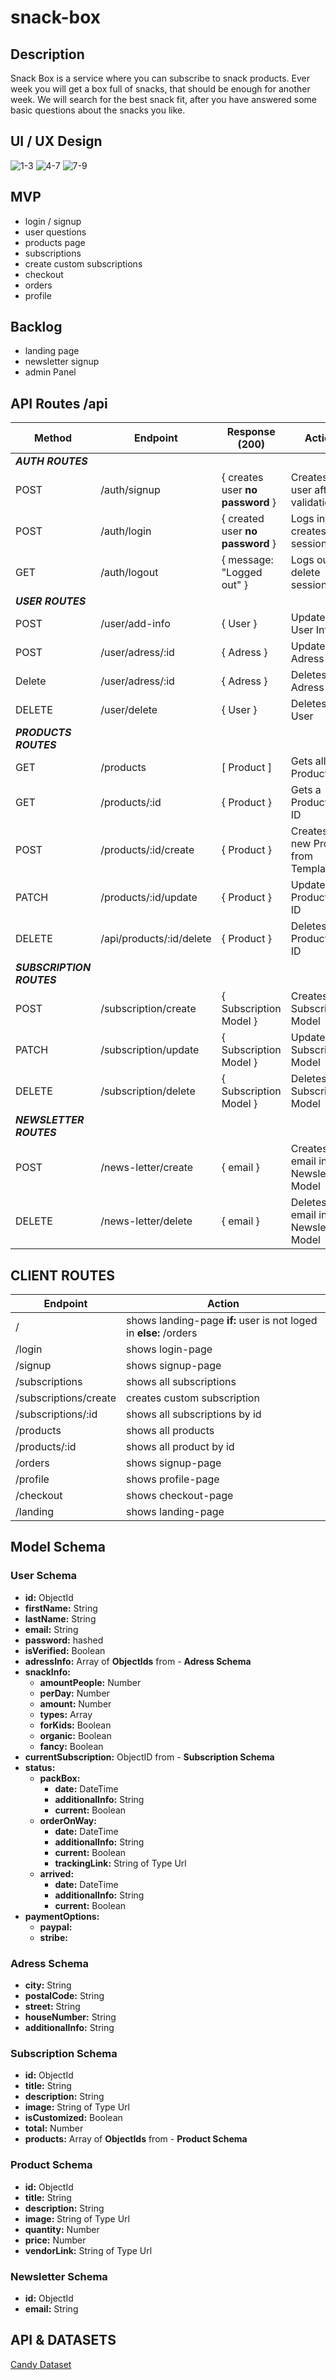 # snack-box

## Description
Snack Box is a service where you can subscribe to snack products. Ever week you will get a box full of snacks, that should be enough for another week. 
We will search for the best snack fit, after you have answered some basic questions about the snacks you like.

## UI / UX Design
![1-3](https://i.imgur.com/K2L7ba8.png)
![4-7](https://i.imgur.com/AUJOFvn.png)
![7-9](https://i.imgur.com/kJvsFIg.png)

## MVP
  - login / signup
  - user questions 
  - products page
  - subscriptions
  - create custom subscriptions
  - checkout
  - orders 
  - profile

## Backlog

  - landing page
  - newsletter signup
  - admin Panel


## API Routes /api

| Method | Endpoint            | Response (200)                                         | Action                          |
| ------------ | ------------------- | ------------------------------------------------------ | ------------------------------- |
|***AUTH ROUTES***|||
| POST | /auth/signup  | { creates user **no password** }    | Creates a user after validation|       
| POST | /auth/login  | { created user **no password** }  | Logs inside creates session|
| GET | /auth/logout  | { message: "Logged out" }  | Logs out, delete session ...|
|***USER ROUTES***|||
| POST | /user/add-info  | { User }  | Updates User Info |
| POST | /user/adress/:id  | { Adress }  | Updates Adress Info |
| Delete | /user/adress/:id  | { Adress }  | Deletes Adress Info |
| DELETE | /user/delete  | { User }  | Deletes User |
|***PRODUCTS ROUTES***|||
| GET | /products  | [ Product ]  | Gets all Products |
| GET | /products/:id  | { Product }  | Gets a Product by ID | 
| POST | /products/:id/create  | { Product }  | Creates a new Product from Template |
| PATCH | /products/:id/update  | { Product }  | Updates a Product by ID | 
| DELETE | /api/products/:id/delete  | { Product }  | Deletes a Product by ID | 
|***SUBSCRIPTION ROUTES***|||
| POST | /subscription/create  | { Subscription Model }  | Creates Subscription Model |
| PATCH | /subscription/update  | { Subscription Model }  | Updates Subscription Model |
| DELETE | /subscription/delete  | { Subscription Model }  | Deletes Subscription Model |
|***NEWSLETTER ROUTES***|||
| POST | /news-letter/create  | { email }  | Creates email in Newsletter Model |
| DELETE | /news-letter/delete  | { email }  | Deletes email in Newsletter Model |


## CLIENT ROUTES
| Endpoint            |            Action        |
| ------------------- | ------------------------ |
| / | shows landing-page **if:** user is not loged in **else:** /orders |
| /login | shows login-page |
| /signup | shows signup-page |
| /subscriptions | shows all subscriptions |
| /subscriptions/create | creates custom subscription |
| /subscriptions/:id | shows all subscriptions by id |
| /products | shows all products |
| /products/:id | shows all product by id |
| /orders | shows signup-page |
| /profile | shows profile-page |
| /checkout | shows checkout-page |
| /landing | shows landing-page |

## Model Schema
  ### **User Schema**
  
  - **id:** ObjectId
  - **firstName:** String
  - **lastName:** String
  - **email:** String
  - **password:** hashed
  - **isVerified:** Boolean
  - **adressInfo:** Array of **ObjectIds** from - **Adress Schema**
  - **snackInfo:**
    - **amountPeople:** Number
    - **perDay:** Number
    - **amount:** Number
    - **types:** Array
    - **forKids:** Boolean
    - **organic:** Boolean
    - **fancy:** Boolean
  - **currentSubscription:** ObjectID from - **Subscription Schema** 
  - **status:** 
    - **packBox:**
      - **date:** DateTime
      - **additionalInfo:** String
      - **current:** Boolean  
    - **orderOnWay:**
      - **date:** DateTime
      - **additionalInfo:** String
      - **current:** Boolean 
      - **trackingLink:** String of Type Url
    - **arrived:**
      - **date:** DateTime
      - **additionalInfo:** String
      - **current:** Boolean
  - **paymentOptions:**
    - **paypal:** 
    - **stribe:**  

  ### **Adress Schema**
  
  -  **city:** String
  -  **postalCode:** String
  -  **street:** String
  -  **houseNumber:** String
  -  **additionalInfo:** String


  ### **Subscription Schema**
  
  - **id:** ObjectId
  - **title:** String
  - **description:** String 
  - **image:** String of Type Url
  - **isCustomized:** Boolean
  - **total:** Number
  - **products:** Array of **ObjectIds** from - **Product Schema**

  ### **Product Schema**
  
  - **id:** ObjectId
  - **title:** String
  - **description:** String
  - **image:** String of Type Url
  - **quantity:** Number
  - **price:** Number
  - **vendorLink:** String of Type Url
  
  ### **Newsletter Schema**
  
  - **id:** ObjectId
  - **email:** String


## API & DATASETS

[Candy Dataset](https://github.com/mansimajithia/ETLProject-Candy-Dataset)
  
   
  

      
    


  
  
